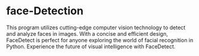 # face-Detection
This program utilizes cutting-edge computer vision technology to detect and analyze faces in images. With a concise and efficient design, FaceDetect is perfect for anyone exploring the world of facial recognition in Python. Experience the future of visual intelligence with FaceDetect.
